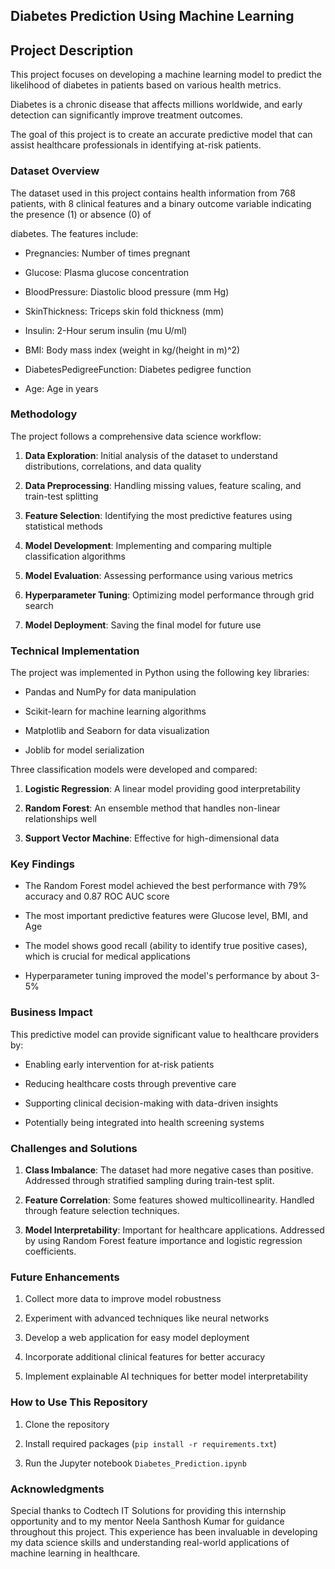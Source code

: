 ## Diabetes Prediction Using Machine Learning

## Project Description

This project focuses on developing a machine learning model to predict the likelihood of diabetes in patients based on various health metrics.

Diabetes is a chronic disease that affects millions worldwide, and early detection can significantly improve treatment outcomes. 

The goal of this project is to create an accurate predictive model that can assist healthcare professionals in identifying at-risk patients.

### Dataset Overview

The dataset used in this project contains health information from 768 patients, with 8 clinical features and a binary outcome variable indicating the presence (1) or absence (0) of 

diabetes. The features include:

- Pregnancies: Number of times pregnant

- Glucose: Plasma glucose concentration

- BloodPressure: Diastolic blood pressure (mm Hg)

- SkinThickness: Triceps skin fold thickness (mm)

- Insulin: 2-Hour serum insulin (mu U/ml)

- BMI: Body mass index (weight in kg/(height in m)^2)

- DiabetesPedigreeFunction: Diabetes pedigree function

- Age: Age in years

### Methodology

The project follows a comprehensive data science workflow:

1. **Data Exploration**: Initial analysis of the dataset to understand distributions, correlations, and data quality

2. **Data Preprocessing**: Handling missing values, feature scaling, and train-test splitting

3. **Feature Selection**: Identifying the most predictive features using statistical methods

4. **Model Development**: Implementing and comparing multiple classification algorithms

5. **Model Evaluation**: Assessing performance using various metrics

6. **Hyperparameter Tuning**: Optimizing model performance through grid search

7. **Model Deployment**: Saving the final model for future use

### Technical Implementation

The project was implemented in Python using the following key libraries:

- Pandas and NumPy for data manipulation

- Scikit-learn for machine learning algorithms

- Matplotlib and Seaborn for data visualization

- Joblib for model serialization

Three classification models were developed and compared:

1. **Logistic Regression**: A linear model providing good interpretability

2. **Random Forest**: An ensemble method that handles non-linear relationships well

3. **Support Vector Machine**: Effective for high-dimensional data

### Key Findings

- The Random Forest model achieved the best performance with 79% accuracy and 0.87 ROC AUC score

- The most important predictive features were Glucose level, BMI, and Age

- The model shows good recall (ability to identify true positive cases), which is crucial for medical applications

- Hyperparameter tuning improved the model's performance by about 3-5%

### Business Impact

This predictive model can provide significant value to healthcare providers by:

- Enabling early intervention for at-risk patients

- Reducing healthcare costs through preventive care

- Supporting clinical decision-making with data-driven insights

- Potentially being integrated into health screening systems

### Challenges and Solutions

1. **Class Imbalance**: The dataset had more negative cases than positive. Addressed through stratified sampling during train-test split.

2. **Feature Correlation**: Some features showed multicollinearity. Handled through feature selection techniques.

3. **Model Interpretability**: Important for healthcare applications. Addressed by using Random Forest feature importance and logistic regression coefficients.

### Future Enhancements

1. Collect more data to improve model robustness

2. Experiment with advanced techniques like neural networks

3. Develop a web application for easy model deployment

4. Incorporate additional clinical features for better accuracy

5. Implement explainable AI techniques for better model interpretability

### How to Use This Repository

1. Clone the repository

2. Install required packages (`pip install -r requirements.txt`)

3. Run the Jupyter notebook `Diabetes_Prediction.ipynb`




### Acknowledgments

Special thanks to Codtech IT Solutions for providing this internship opportunity and to my mentor Neela Santhosh Kumar for guidance throughout this project. This experience has been invaluable in developing my data science skills and understanding real-world applications of machine learning in healthcare.

